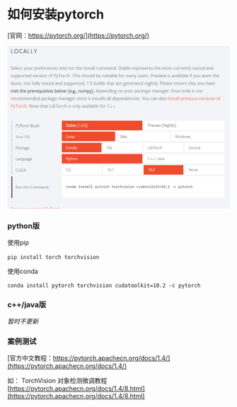 # 如何安装pytorch

[官网：https://pytorch.org/](https://pytorch.org/)

![pytorch安装选择](../pictures/pytorch安装.PNG)

### python版

使用pip

`pip install torch torchvision`

使用conda
```
conda install pytorch torchvision cudatoolkit=10.2 -c pytorch
```
### c++/java版

*暂时不更新*


### 案例测试
[官方中文教程：https://pytorch.apachecn.org/docs/1.4/](https://pytorch.apachecn.org/docs/1.4/)

如： TorchVision 对象检测微调教程
[https://pytorch.apachecn.org/docs/1.4/8.html](https://pytorch.apachecn.org/docs/1.4/8.html)






